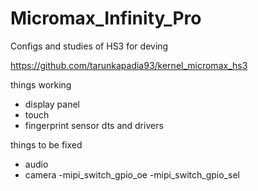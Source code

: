 # Micromax_Infinity_Pro
Configs and studies of HS3 for deving

https://github.com/tarunkapadia93/kernel_micromax_hs3

things working
- display panel
- touch
- fingerprint sensor dts and drivers

things to be fixed
- audio
- camera 
  -mipi_switch_gpio_oe
  -mipi_switch_gpio_sel
